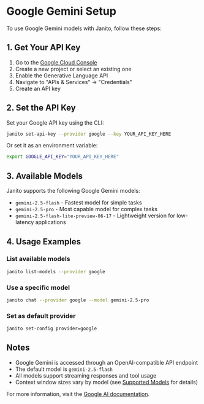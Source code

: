 # Google Gemini Setup

To use Google Gemini models with Janito, follow these steps:

## 1. Get Your API Key

1. Go to the [Google Cloud Console](https://console.cloud.google.com/)
2. Create a new project or select an existing one
3. Enable the Generative Language API
4. Navigate to "APIs & Services" → "Credentials"
5. Create an API key

## 2. Set the API Key

Set your Google API key using the CLI:

```bash
janito set-api-key --provider google --key YOUR_API_KEY_HERE
```

Or set it as an environment variable:

```bash
export GOOGLE_API_KEY="YOUR_API_KEY_HERE"
```

## 3. Available Models

Janito supports the following Google Gemini models:

- `gemini-2.5-flash` - Fastest model for simple tasks
- `gemini-2.5-pro` - Most capable model for complex tasks
- `gemini-2.5-flash-lite-preview-06-17` - Lightweight version for low-latency applications

## 4. Usage Examples

### List available models

```bash
janito list-models --provider google
```

### Use a specific model

```bash
janito chat --provider google --model gemini-2.5-pro
```

### Set as default provider

```bash
janito set-config provider=google
```

## Notes

- Google Gemini is accessed through an OpenAI-compatible API endpoint
- The default model is `gemini-2.5-flash`
- All models support streaming responses and tool usage
- Context window sizes vary by model (see [Supported Models](models/supported_models.md) for details)

For more information, visit the [Google AI documentation](https://ai.google.dev/).